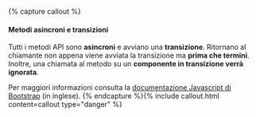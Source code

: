 {% capture callout %}
#### Metodi asincroni e transizioni

Tutti i metodi API sono **asincroni** e avviano una **transizione**. Ritornano al chiamante non appena viene avviata la transizione ma **prima che termini**. Inoltre, una chiamata al metodo su un **componente in transizione verrà ignorata**.

Per maggiori informazioni consulta la [documentazione Javascript di Bootstrap](https://getbootstrap.com/docs/4.0/getting-started/javascript/) (in inglese).
{% endcapture %}{% include callout.html content=callout type="danger" %}
